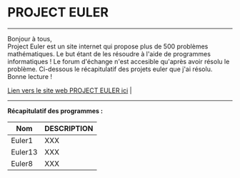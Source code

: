 # PROJECT EULER

----------------------------------------------------------------------------------------------------------------------------------------

Bonjour à tous,  
Project Euler est un site internet qui propose plus de 500 problèmes mathématiques. Le but étant de les résoudre à l'aide de programmes
informatiques ! Le forum d'échange n'est accesible qu'après avoir résolu le problème.
Ci-dessous le récapitulatif des projets euler que j'ai résolu.
Bonne lecture !

[Lien vers le site web PROJECT EULER ici](https://projecteuler.net/) |

----------------------------------------------------------------------------------------------------------------------------------------
  
__Récapitulatif des programmes :__

  
| Nom              | DESCRIPTION          |
| ---------------- | -------------------|
| Euler1           | XXX |
| Euler13          | XXX |
| Euler8           | XXX |
